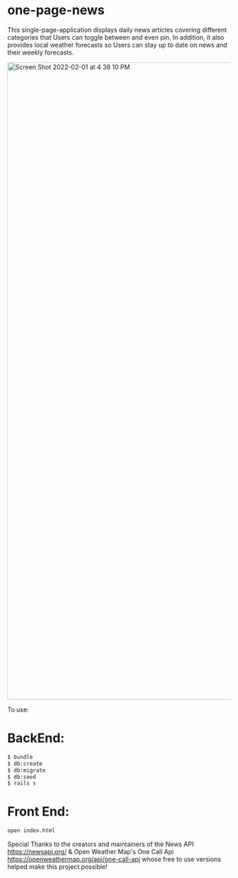 # one-page-news

This single-page-application displays daily news articles covering different categories that Users can toggle between and even pin. In addition, it also provides local weather forecasts so Users can stay up to date on news and their weekly forecasts. 

<img width="1440" alt="Screen Shot 2022-02-01 at 4 38 10 PM" src="https://user-images.githubusercontent.com/70528966/152055701-8a948839-4d41-40c8-b93b-35f42606df79.png">

To use:

# BackEnd:
```sh
$ bundle
$ db:create 
$ db:migrate
$ db:seed
$ rails s
```
# Front End:
```sh
open index.html
```

Special Thanks to the creators and maintainers of the News API https://newsapi.org/ & Open Weather Map's One Call Api https://openweathermap.org/api/one-call-api whose free to use versions helped make this project possible!
